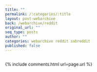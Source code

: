 ```yaml
---
title: ""
permalink: /:categories/:title
layout: post-webarchive
back: /webarchive/reddit
original_url: ""
seq_type: posts
author: ""
categories: webarchive reddit subreddit
published: false
---
```


## 

{% include comments.html url=page.url %}

